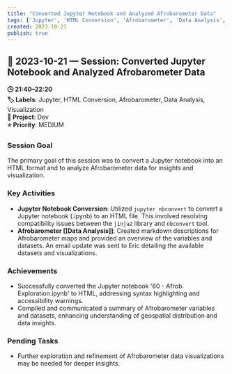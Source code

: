 ```yaml
---
title: "Converted Jupyter Notebook and Analyzed Afrobarometer Data"
tags: ['Jupyter', 'HTML Conversion', 'Afrobarometer', 'Data Analysis', 'Visualization']
created: 2023-10-21
publish: true
---
```


## 📅 2023-10-21 — Session: Converted Jupyter Notebook and Analyzed Afrobarometer Data

**🕒 21:40–22:20**  
**🏷️ Labels**: Jupyter, HTML Conversion, Afrobarometer, Data Analysis, Visualization  
**📂 Project**: Dev  
**⭐ Priority**: MEDIUM  


### Session Goal
The primary goal of this session was to convert a Jupyter notebook into an HTML format and to analyze Afrobarometer data for insights and visualization.

### Key Activities
- **Jupyter Notebook Conversion**: Utilized `jupyter nbconvert` to convert a Jupyter notebook (.ipynb) to an HTML file. This involved resolving compatibility issues between the `jinja2` library and `nbconvert` tool.
- **Afrobarometer [[Data Analysis]]**: Created markdown descriptions for Afrobarometer maps and provided an overview of the variables and datasets. An email update was sent to Eric detailing the available datasets and visualizations.

### Achievements
- Successfully converted the Jupyter notebook '60 - Afrob. Exploration.ipynb' to HTML, addressing syntax highlighting and accessibility warnings.
- Compiled and communicated a summary of Afrobarometer variables and datasets, enhancing understanding of geospatial distribution and data insights.

### Pending Tasks
- Further exploration and refinement of Afrobarometer data visualizations may be needed for deeper insights.
